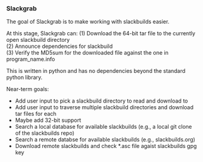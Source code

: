 ### Slackgrab

The goal of Slackgrab is to make working with slackbuilds easier.

At this stage, Slackgrab can:
(1) Download the 64-bit tar file to the currently open slackbuild directory  
(2) Announce dependencies for slackbuild  
(3) Verify the MD5sum for the downloaded file against the one in program_name.info  

This is written in python and has no dependencies beyond the standard python library.

Near-term goals:
* Add user input to pick a slackbuild directory to read and download to
* Add user input to traverse multiple slackbuild directories and download tar files for each
* Maybe add 32-bit support
* Search a local database for available slackbuilds (e.g., a local git clone of the slackbuilds repo)
* Search a remote databse for available slackbuilds (e.g., slackbuilds.org)
* Download remote slackbuilds and check *.asc file agaist slackbuilds gpg key
